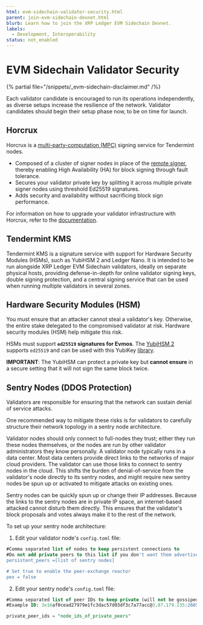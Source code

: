 ```yaml
---
html: evm-sidechain-validator-security.html
parent: join-evm-sidechain-devnet.html
blurb: Learn how to join the XRP Ledger EVM Sidechain Devnet.
labels:
  - Development, Interoperability
status: not_enabled
---
```

# EVM Sidechain Validator Security

{% partial file="/snippets/_evm-sidechain-disclaimer.md" /%}

Each validator candidate is encouraged to run its operations independently, as diverse setups increase the resilience of the network. Validator candidates should begin their setup phase now, to be on time for launch.

## Horcrux

Horcrux is a [multi-party-computation (MPC)](https://en.wikipedia.org/wiki/Secure_multi-party_computation) signing service for Tendermint nodes.
 
- Composed of a cluster of signer nodes in place of the [remote signer](https://docs.tendermint.com/master/nodes/remote-signer.html), thereby enabling High Availability (HA) for block signing through fault tolerance.
- Secures your validator private key by splitting it across multiple private signer nodes using threshold Ed25519 signatures.
- Adds security and availability without sacrificing block sign performance.

For information on how to upgrade your validator infrastructure with Horcrux, refer to the [documentation](https://github.com/strangelove-ventures/horcrux/blob/main/docs/migrating.md). 

## Tendermint KMS

Tendermint KMS is a signature service with support for Hardware Security Modules (HSMs), such as YubiHSM 2 and Ledger Nano. It is intended to be run alongside XRP Ledger EVM Sidechain validators, ideally on separate physical hosts, providing defense-in-depth for online validator signing keys, double signing protection, and a central signing service that can be used when running multiple validators in several zones. <!-- SPELLING_IGNORE: kms, hsms, yubihsm, yubikey -->

## Hardware Security Modules (HSM)

You must ensure that an attacker cannot steal a validator's key. Otherwise, the entire stake delegated to the compromised validator at risk. Hardware security modules (HSM) help mitigate this risk.

HSMs must support **`ed25519` signatures for Evmos**. The [YubiHSM 2](https://www.yubico.com/products/hardware-security-module/) supports `ed25519` and can be used with this YubiKey [library](https://github.com/iqlusioninc/yubihsm.rs). <!-- SPELLING_IGNORE: evmos -->

**IMPORTANT**: The YubiHSM can protect a private key but **cannot ensure** in a secure setting that it will not sign the same block twice. <!-- STYLE_OVERRIDE: will -->

## Sentry Nodes (DDOS Protection)

Validators are responsible for ensuring that the network can sustain denial of service attacks.

One recommended way to mitigate these risks is for validators to carefully structure their network topology in a sentry node architecture.

Validator nodes should only connect to full-nodes they trust; either they run these nodes themselves, or the nodes are run by other validator administrators they know personally. A validator node typically runs in a data center. Most data centers provide direct links to the networks of major cloud providers. The validator can use those links to connect to sentry nodes in the cloud. This shifts the burden of denial-of-service from the validator's node directly to its sentry nodes, and might require new sentry nodes be spun up or activated to mitigate attacks on existing ones.

Sentry nodes can be quickly spun up or change their IP addresses. Because the links to the sentry nodes are in private IP space, an internet-based attacked cannot disturb them directly. This ensures that the validator's block proposals and votes always make it to the rest of the network.

To set up your sentry node architecture:

1. Edit your validator node's `config.toml` file:

```sql
#Comma separated list of nodes to keep persistent connections to
#Do not add private peers to this list if you don't want them advertised
persistent_peers =[list of sentry nodes]

# Set true to enable the peer-exchange reactor
pex = false
```

2. Edit your sentry node's `config.toml` file:

```sql
#Comma separated list of peer IDs to keep private (will not be gossiped to other peers)
#Example ID: 3e16af0cead27979e1fc3dac57d03df3c7a77acc@3.87.179.235:26656

private_peer_ids = "node_ids_of_private_peers"
```
